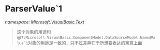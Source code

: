 ﻿# ParserValue`1
_namespace: [Microsoft.VisualBasic.Text](./index.md)_



> 这个对象的用途和@``T:Microsoft.VisualBasic.ComponentModel.DataSourceModel.NamedValue`1``对象的用途是一致的，只不过差异在于所想要表达的寓意上面



